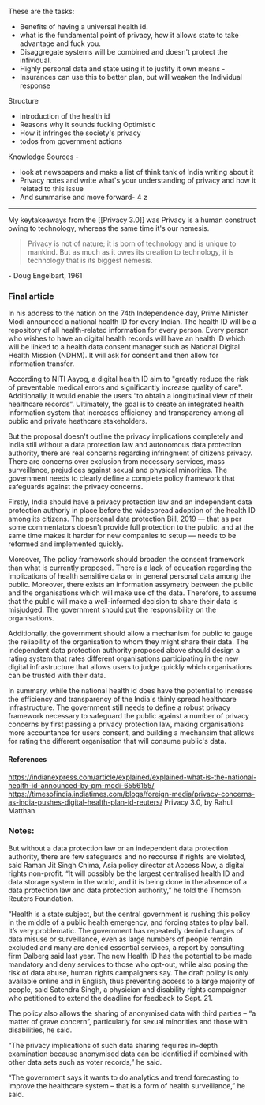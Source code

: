 

These are the tasks:
- Benefits of having a universal health id.
- what is the fundamental point of privacy, how it allows state to take advantage and fuck you.
- Disaggregate systems will be combined and doesn't protect the infividual.
- Highly personal data and state using it to justify it own means - 
- Insurances can use this to better plan, but will weaken the Individual response 



Structure
- introduction of the health id
- Reasons why it sounds fucking Optimistic
- How it infringes the society's privacy
- todos from government actions 


Knowledge Sources - 
- look at newspapers and make a list of think tank of India writing about it
- Privacy notes and write what's your understanding of privacy and how it related to this issue
- And summarise and move forward- 4 z






------------------------

My keytakeaways from the [[Privacy 3.0]] was Privacy is a human construct owing to technology, whereas the same time it's our nemesis.


> Privacy is not of nature; it is born of technology and is unique to mankind. But as much as it owes its creation to technology, it is technology that is its biggest nemesis.

\- Doug Engelbart, 1961



### Final article

In his address to the nation on the 74th Independence day, Prime Minister Modi  announced a national health ID for every Indian. The health ID will be a repository of all health-related information for every person. Every person who wishes to have an digital health records will have an health ID which will be linked to a health data consent manager such as National Digital Health Mission (NDHM). It will ask for consent and then allow for information transfer. 

According to NITI Aayog, a digital health ID aim to "greatly reduce the risk of preventable medical errors and significantly increase quality of care". Additionally, it would enable the users “to obtain a longitudinal view of their healthcare records”. Ultimately, the goal is to create an integrated health information system that increases efficiency and transparency among all public and private heathcare stakeholders.

But the proposal doesn't outline the privacy implications completely and India still without a data protection law and autonomous data protection authority, there are real concerns regarding infringment of citizens privacy. There are concerns over exclusion from necessary services, mass surveillance, prejudices against sexual and physical minorities. The government needs to clearly define a complete policy framework that safeguards against the privacy concerns.

Firstly, India should have a privacy protection law and an independent data protection authoriy in place before the widespread adoption of the health ID among its citizens. 	The personal data protection Bill, 2019 — that as per some commentators doesn't provide full protection to the public, and at the same time makes it harder for new companies to setup — needs to be reformed and implemented quickly.

Moreover, The policy framework should broaden the consent framework than what is currently proposed. There is a lack of education regarding the implications of health sensitive data or in general personal data among the public. Moreover, there exists an information assymetry between the public and the organisations which will make use of the data. Therefore, to assume that the public will make a well-informed decision to share their data is misjudged. The government should put the responsibility on the organisations.

Additionally, the government should allow a mechanism for public to gauge the reliability of the organisation to whom they might share their data. The independent data protection authority proposed above should design a rating system that rates different organisations participating in the new digital infrastructure that allows users to judge quickly which organisations can be trusted with their data.

In summary, while the national health id does have the potential to increase the efficiency and transparency of the India's thinly spread healthcare infrastructure. The government still needs to define a robust privacy framework necessary to safeguard the public against a number of privacy concerns by first passing a privacy protection law, making organisations more accountance for users consent, and building a mechansim that allows for rating the different organisation that will consume public's data.


#### References
https://indianexpress.com/article/explained/explained-what-is-the-national-health-id-announced-by-pm-modi-6556155/
https://timesofindia.indiatimes.com/blogs/foreign-media/privacy-concerns-as-india-pushes-digital-health-plan-id-reuters/
Privacy 3.0, by Rahul Matthan


### Notes:

But without a data protection law or an independent data protection authority, there are few safeguards and no recourse if rights are violated, said Raman Jit Singh Chima, Asia policy director at Access Now, a digital rights non-profit.
“It will possibly be the largest centralised health ID and data storage system in the world, and it is being done in the absence of a data protection law and data protection authority,” he told the Thomson Reuters Foundation.

“Health is a state subject, but the central government is rushing this policy in the middle of a public health emergency, and forcing states to play ball. It’s very problematic.
The government has repeatedly denied charges of data misuse or surveillance, even as large numbers of people remain excluded and many are denied essential services, a report by consulting firm Dalberg said last year.
The new Health ID has the potential to be made mandatory and deny services to those who opt-out, while also posing the risk of data abuse, human rights campaigners say.
The draft policy is only available online and in English, thus preventing access to a large majority of people, said Satendra Singh, a physician and disability rights campaigner who petitioned to extend the deadline for feedback to Sept. 21.

The policy also allows the sharing of anonymised data with third parties – “a matter of grave concern”, particularly for sexual minorities and those with disabilities, he said.

“The privacy implications of such data sharing requires in-depth examination because anonymised data can be identified if combined with other data sets such as voter records,” he said.

“The government says it wants to do analytics and trend forecasting to improve the healthcare system – that is a form of health surveillance,” he said.